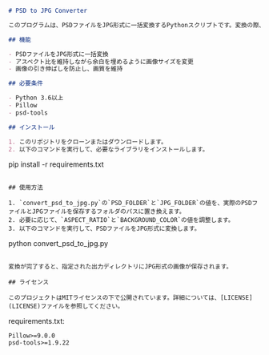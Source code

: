 ```markdown
# PSD to JPG Converter

このプログラムは、PSDファイルをJPG形式に一括変換するPythonスクリプトです。変換の際、アスペクト比を維持しながら余白を埋めるように画像サイズを変更します。

## 機能

- PSDファイルをJPG形式に一括変換
- アスペクト比を維持しながら余白を埋めるように画像サイズを変更
- 画像の引き伸ばしを防止し、画質を維持

## 必要条件

- Python 3.6以上
- Pillow
- psd-tools

## インストール

1. このリポジトリをクローンまたはダウンロードします。
2. 以下のコマンドを実行して、必要なライブラリをインストールします。

```
pip install -r requirements.txt
```

## 使用方法

1. `convert_psd_to_jpg.py`の`PSD_FOLDER`と`JPG_FOLDER`の値を、実際のPSDファイルとJPGファイルを保存するフォルダのパスに置き換えます。
2. 必要に応じて、`ASPECT_RATIO`と`BACKGROUND_COLOR`の値を調整します。
3. 以下のコマンドを実行して、PSDファイルをJPG形式に変換します。

```
python convert_psd_to_jpg.py
```

変換が完了すると、指定された出力ディレクトリにJPG形式の画像が保存されます。

## ライセンス

このプロジェクトはMITライセンスの下で公開されています。詳細については、[LICENSE](LICENSE)ファイルを参照してください。
```

requirements.txt:

```
Pillow>=9.0.0
psd-tools>=1.9.22
```
